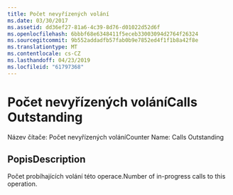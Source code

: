 ```yaml
---
title: Počet nevyřízených volání
ms.date: 03/30/2017
ms.assetid: dd36ef27-81a6-4c39-8d76-d01022d52d6f
ms.openlocfilehash: 6bbbf68e6348411f5eceb33003094d2764f26324
ms.sourcegitcommit: 9b552addadfb57fab0b9e7852ed4f1f1b8a42f8e
ms.translationtype: MT
ms.contentlocale: cs-CZ
ms.lasthandoff: 04/23/2019
ms.locfileid: "61797368"
---
```

# <a name="calls-outstanding"></a><span data-ttu-id="4e49a-102">Počet nevyřízených volání</span><span class="sxs-lookup"><span data-stu-id="4e49a-102">Calls Outstanding</span></span>
<span data-ttu-id="4e49a-103">Název čítače:  Počet nevyřízených volání</span><span class="sxs-lookup"><span data-stu-id="4e49a-103">Counter Name:  Calls Outstanding</span></span>  
  
## <a name="description"></a><span data-ttu-id="4e49a-104">Popis</span><span class="sxs-lookup"><span data-stu-id="4e49a-104">Description</span></span>  
 <span data-ttu-id="4e49a-105">Počet probíhajících volání této operace.</span><span class="sxs-lookup"><span data-stu-id="4e49a-105">Number of in-progress calls to this operation.</span></span>
